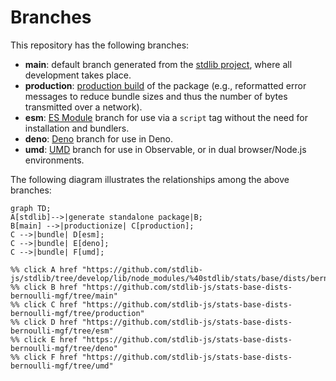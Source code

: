 <!--

@license Apache-2.0

Copyright (c) 2022 The Stdlib Authors.

Licensed under the Apache License, Version 2.0 (the "License");
you may not use this file except in compliance with the License.
You may obtain a copy of the License at

    http://www.apache.org/licenses/LICENSE-2.0

Unless required by applicable law or agreed to in writing, software
distributed under the License is distributed on an "AS IS" BASIS,
WITHOUT WARRANTIES OR CONDITIONS OF ANY KIND, either express or implied.
See the License for the specific language governing permissions and
limitations under the License.

-->

# Branches

This repository has the following branches:

-   **main**: default branch generated from the [stdlib project][stdlib-url], where all development takes place.
-   **production**: [production build][production-url] of the package (e.g., reformatted error messages to reduce bundle sizes and thus the number of bytes transmitted over a network).
-   **esm**: [ES Module][esm-url] branch for use via a `script` tag without the need for installation and bundlers.
-   **deno**: [Deno][deno-url] branch for use in Deno.
-   **umd**: [UMD][umd-url] branch for use in Observable, or in dual browser/Node.js environments.

The following diagram illustrates the relationships among the above branches:

```mermaid
graph TD;
A[stdlib]-->|generate standalone package|B;
B[main] -->|productionize| C[production];
C -->|bundle| D[esm];
C -->|bundle| E[deno];
C -->|bundle| F[umd];

%% click A href "https://github.com/stdlib-js/stdlib/tree/develop/lib/node_modules/%40stdlib/stats/base/dists/bernoulli/mgf"
%% click B href "https://github.com/stdlib-js/stats-base-dists-bernoulli-mgf/tree/main"
%% click C href "https://github.com/stdlib-js/stats-base-dists-bernoulli-mgf/tree/production"
%% click D href "https://github.com/stdlib-js/stats-base-dists-bernoulli-mgf/tree/esm"
%% click E href "https://github.com/stdlib-js/stats-base-dists-bernoulli-mgf/tree/deno"
%% click F href "https://github.com/stdlib-js/stats-base-dists-bernoulli-mgf/tree/umd"
```

[stdlib-url]: https://github.com/stdlib-js/stdlib/tree/develop/lib/node_modules/%40stdlib/stats/base/dists/bernoulli/mgf
[production-url]: https://github.com/stdlib-js/stats-base-dists-bernoulli-mgf/tree/production
[deno-url]: https://github.com/stdlib-js/stats-base-dists-bernoulli-mgf/tree/deno
[umd-url]: https://github.com/stdlib-js/stats-base-dists-bernoulli-mgf/tree/umd
[esm-url]: https://github.com/stdlib-js/stats-base-dists-bernoulli-mgf/tree/esm